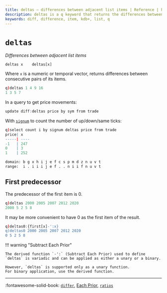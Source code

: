 ```yaml
---
title: deltas – differences between adjacent list items | Reference | kdb+ and q documentation
description: deltas is a q keyword that returns the differences between adjacent list items.
keywords: diff, difference, item, kdb+, list, q
---
```

# `deltas`

_Differences between adjacent list items_





```syntax
deltas x    deltas[x]
```

Where `x` is a numeric or temporal vector, returns differences between consecutive pairs of its items.

```q
q)deltas 1 4 9 16
1 3 5 7
```

In a query to get price movements:

```q
update diff:deltas price by sym from trade
```

With [`signum`](signum.md) to count the number of up/down/same ticks:

```q
q)select count i by signum deltas price from trade
price| x
-----| ----
-1   | 247
0    | 3
1    | 252
```


```txt
domain: b g x h i j e f c s p m d z n u v t
range:  i . i i i j e f . . n i i f n u v t
```


## First predecessor

The predecessor of the first item is 0. 

```q
q)deltas 2000 2005 2007 2012 2020
2000 5 2 5 8
```

It may be more convenient to have 0 as the first item of the result.

```q
q)deltas0:{first[x]-':x}
q)deltas0 2000 2005 2007 2012 2020
0 5 2 5 8
```

!!! warning "Subtract Each Prior"

    The derived function `-':` (Subtract Each Prior) used to define `deltas` is variadic and can be applied as either a unary or a binary.

    However, `deltas` is supported only as a unary function.
    For binary application, use the derived function.



----
:fontawesome-solid-book:
[`differ`](differ.md), 
[Each Prior](maps.md#each-prior), 
[`ratios`](ratios.md)


